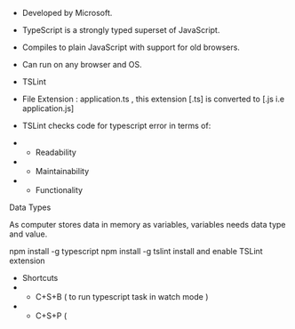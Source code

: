 
* Developed by Microsoft.
* TypeScript is a strongly typed superset of JavaScript.
* Compiles to plain JavaScript with support for old browsers.
* Can run on any browser and OS.

* TSLint
* File Extension : application.ts , this extension [.ts] is converted to [.js i.e application.js]
* TSLint checks code for typescript error in terms of:
* * Readability
* * Maintainability
* * Functionality

Data Types

As computer stores data in memory as variables, variables needs data type and value.


npm install -g typescript
npm install -g tslint
install and enable TSLint extension




* Shortcuts
* * C+S+B ( to run typescript task in watch mode )
* * C+S+P ( 
